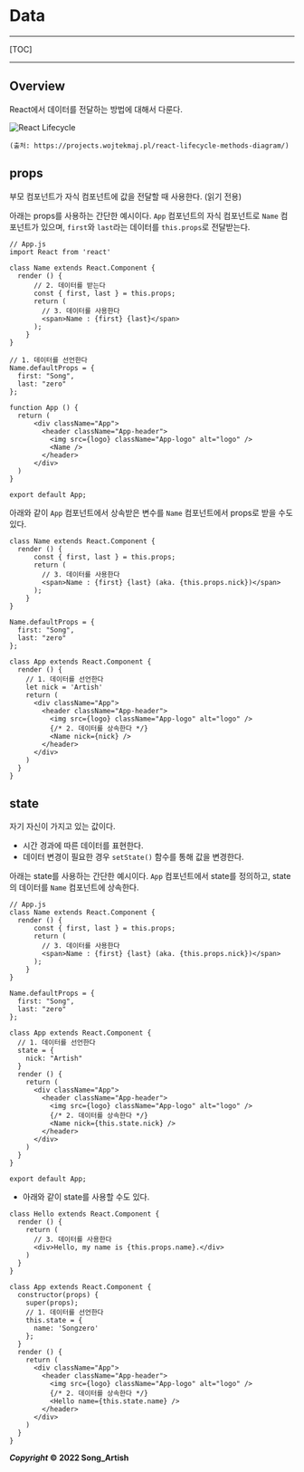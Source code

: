# Data

---

[TOC]

---



## Overview

React에서 데이터를 전달하는 방법에 대해서 다룬다.

![React Lifecycle](img/react_lifecycle.png)

`(출처: https://projects.wojtekmaj.pl/react-lifecycle-methods-diagram/)`



## props

부모 컴포넌트가 자식 컴포넌트에 값을 전달할 때 사용한다. (읽기 전용)

아래는 props를 사용하는 간단한 예시이다. `App` 컴포넌트의 자식 컴포넌트로 `Name` 컴포넌트가 있으며, `first`와 `last`라는 데이터를 `this.props`로 전달받는다.

```react
// App.js
import React from 'react'

class Name extends React.Component {
  render () {
      // 2. 데이터를 받는다
      const { first, last } = this.props;
      return (
        // 3. 데이터를 사용한다
        <span>Name : {first} {last}</span>
      );
    }
}

// 1. 데이터를 선언한다
Name.defaultProps = {
  first: "Song",
  last: "zero"
};

function App () {
  return (
      <div className="App">
        <header className="App-header">
          <img src={logo} className="App-logo" alt="logo" />
          <Name />
        </header>
      </div>
  )
}

export default App;
```

아래와 같이 `App` 컴포넌트에서 상속받은 변수를 `Name` 컴포넌트에서 props로 받을 수도 있다.

```react
class Name extends React.Component {
  render () {
      const { first, last } = this.props;
      return (
        // 3. 데이터를 사용한다
        <span>Name : {first} {last} (aka. {this.props.nick})</span>
      );
    }
}

Name.defaultProps = {
  first: "Song",
  last: "zero"
};

class App extends React.Component {
  render () {
    // 1. 데이터를 선언한다
    let nick = 'Artish'
    return (
      <div className="App">
        <header className="App-header">
          <img src={logo} className="App-logo" alt="logo" />
          {/* 2. 데이터를 상속한다 */}
          <Name nick={nick} />
        </header>
      </div>
    )
  }
}
```



## state

자기 자신이 가지고 있는 값이다.

- 시간 경과에 따른 데이터를 표현한다.
- 데이터 변경이 필요한 경우 `setState()` 함수를 통해 값을 변경한다.

아래는 state를 사용하는 간단한 예시이다. `App` 컴포넌트에서 state를 정의하고, state의 데이터를 `Name` 컴포넌트에 상속한다.

```react
// App.js
class Name extends React.Component {
  render () {
      const { first, last } = this.props;
      return (
        // 3. 데이터를 사용한다
        <span>Name : {first} {last} (aka. {this.props.nick})</span>
      );
    }
}

Name.defaultProps = {
  first: "Song",
  last: "zero"
};

class App extends React.Component {
  // 1. 데이터를 선언한다
  state = {
    nick: "Artish"
  }
  render () {
    return (
      <div className="App">
        <header className="App-header">
          <img src={logo} className="App-logo" alt="logo" />
          {/* 2. 데이터를 상속한다 */}
          <Name nick={this.state.nick} />
        </header>
      </div>
    )
  }
}

export default App;
```

- 아래와 같이 state를 사용할 수도 있다.

```react
class Hello extends React.Component {
  render () {
    return (
      // 3. 데이터를 사용한다
      <div>Hello, my name is {this.props.name}.</div>
    )
  }
}

class App extends React.Component {
  constructor(props) {
    super(props);
    // 1. 데이터를 선언한다
    this.state = {
      name: 'Songzero'
    };
  }
  render () {
    return (
      <div className="App">
        <header className="App-header">
          <img src={logo} className="App-logo" alt="logo" />
          {/* 2. 데이터를 상속한다 */}
          <Hello name={this.state.name} />
        </header>
      </div>
    )
  }
}
```



***Copyright* © 2022 Song_Artish**